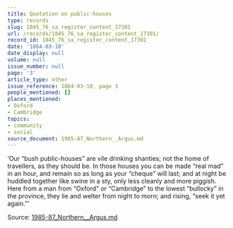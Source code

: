 ```yaml
---
title: Quotation on public-houses
type: records
slug: 1845_76_sa_register_content_17301
url: /records/1845_76_sa_register_content_17301/
record_id: 1845_76_sa_register_content_17301
date: '1864-03-18'
date_display: null
volume: null
issue_number: null
page: '3'
article_type: other
issue_reference: 1864-03-18, page 3
people_mentioned: []
places_mentioned:
- Oxford
- Cambridge
topics:
- community
- social
source_document: 1985-87_Northern__Argus.md
---
```


‘Our “bush public-houses” are vile drinking shanties; not the home of travellers, as they should be.  In those houses you can be made “real mad” in an hour, and remain so as long as your “cheque” will last; and at night be huddled together like swine in a sty, only less cleanly and more piggish.  Here from a man from “Oxford” or “Cambridge” to the lowest “bullocky” in the province, they lie and welter from night to morn; and rising, “seek it yet again.”’

Source: [1985-87_Northern__Argus.md](/downloads/markdown/1985-87_Northern__Argus.md)
